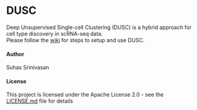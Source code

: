 # DUSC
Deep Unsupervised Single-cell Clustering (DUSC) is a hybrid approach for cell type discovery in scRNA-seq data.   
Please follow the [wiki](https://github.com/KorkinLab/DUSC/wiki) for steps to setup and use DUSC.

#### Author
Suhas Srinivasan

#### License
This project is licensed under the Apache License 2.0 - see the [LICENSE.md](LICENSE.md) file for details

